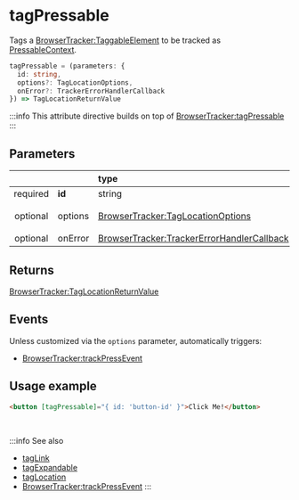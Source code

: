 # tagPressable

Tags a [BrowserTracker:TaggableElement](/tracking/browser/api-reference/definitions/TaggableElement.md) to be tracked as [PressableContext](/taxonomy/reference/location-contexts/PressableContext.md).

```typescript
tagPressable = (parameters: {
  id: string,
  options?: TagLocationOptions,
  onError?: TrackerErrorHandlerCallback
}) => TagLocationReturnValue
```

:::info
This attribute directive builds on top of [BrowserTracker:tagPressable](/tracking/browser/api-reference/locationTaggers/tagPressable.md)
:::

## Parameters
|          |          | type                                                                                              | default value
| :-:      | :--      | :--                                                                                               | :--           
| required | **id**   | string                                                                                            |
| optional | options  | [BrowserTracker:TagLocationOptions](/tracking/browser/api-reference/definitions/TagLocationOptions.md)                   | `{ trackClicks: true }`
| optional | onError  | [BrowserTracker:TrackerErrorHandlerCallback](/tracking/browser/api-reference/definitions/TrackerErrorHandlerCallback.md) | `console.error`

## Returns
[BrowserTracker:TagLocationReturnValue](/tracking/browser/api-reference/definitions/TagLocationReturnValue.md)

## Events

Unless customized via the `options` parameter, automatically triggers:

- [BrowserTracker:trackPressEvent](/tracking/browser/api-reference/eventTrackers/trackPressEvent.md)


## Usage example

```html
<button [tagPressable]="{ id: 'button-id' }">Click Me!</button>
```

<br />

:::info See also
- [tagLink](/tracking/angular/api-reference/locationTaggers/tagLink.md)
- [tagExpandable](/tracking/angular/api-reference/locationTaggers/tagExpandable.md)
- [tagLocation](/tracking/angular/api-reference/locationTaggers/tagLocation.md)
- [BrowserTracker:trackPressEvent](/tracking/browser/api-reference/eventTrackers/trackPressEvent.md)
:::
